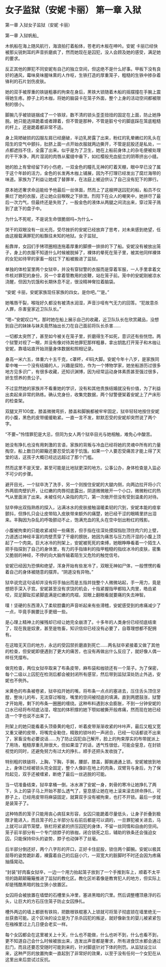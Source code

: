 # 女子监狱（安妮 卡丽） 第一章 入狱

第一章 入狱女子监狱（安妮 卡丽）

第一章 入狱帆船_

木帆船在海上随风航行，海浪拍打着船体，苍老的木板在呻吟。安妮 卡丽已经快被那尖锐刺耳的声音折磨疯了，然而她现在是囚犯，没人会顾及她的感受，满足她的要求。

反正其他的罪犯不同安妮有自己的独立空间，但这绝不是什么好事。甲板下没有良好的通风，霉味臭味腥味熏的人作呕，生铁打造的厚重笼子，粗糙的生铁中掺杂着锋利的石片划伤皮肤。

她的双手被厚重的铁链粗暴的拘束在身后，黑铁大锁随着木船的摇摆撞在手腕上震得她生疼。脖子上的木枷，将她的脑袋卡在笼子外面，整个上身的活动空间都被限制的很小。

脚腕几乎被锁链捆成了一个铁球，数不清的锁头歪歪扭扭的固定在上面，防止她挣脱。她只能选择跪着或者蹲着，但不管是那种，不管是脏兮兮的脚底踩在笼底粗糙的杆上，还是跪着都非常不适。

身上简陋破损的囚服左肩已经磨破，半边乳房露了出来，粉红的乳晕嫩红的乳头在陌生的空气中颤抖，肚脐上面一点开始衣服就两边撕开，不管是屁股还是私处，一点都遮挡不住，全露了出来。似乎是为了卫生，她在上船前身体上的杂毛便被处理的干干净净，两片湿润的肉唇从蜜缝中垂下，如红樱般充血挺立的阴蒂挤出小缝。

她的脸上有曾经留下的小伤疤，一双金色的瞳孔无神的盯着天棚，眼中早已没了属于这个年龄的活力，金色的长发再木枷上铺展，因为不打理已经发出了腐烂海带的味道。家族为了利益让她成了替罪羊，在法庭上被迫供认了自己没有犯下的罪行。

原本她还奢求命运能给予他最后一丝体面，然而上了这艘押送囚犯的船，船员不仅撕烂了她的衣服，还让她众目睽睽之下排泄。烈阳下在众人的嘲笑中，她拼尽了最后一次力气，但最终还是失败了，一股金色的液体从两腿之间流出来，穿过笼子溅到了底下的盘子中。

为什么不死呢，不是说生命很脆弱吗~为什么~

哭干的双眼没有一丝光亮，受尽挫折的安妮已经放弃了思考，对未来感到绝望，任由这艘载满罪犯的船飘往未知的地狱。女子监狱_

船靠岸，女囚们手铐项圈相连拖着厚重的脚撩一排排的下了船。安妮没有被放出笼子，身上的衣服不知道什么时候被脱掉了，裸体的晕死在笼子里，被其他同样裸体的女犯如待宰的家畜一般扛下了船被搬进了监狱。

单独的体检室里两个女狱卒，并没有穿狱警的衣服而是穿着军服，一人手里拿着文件核对罪犯的身份，另一个拿着管教用的皮鞭，站在笼子前。笼中的安妮刚被凉水浇醒，但因为饥饿和长期休息不足，很没精神耷拉着脑袋。

“安妮 卡丽，安妮家族现任家族的四女。是你吧。”“是。”

她嘴唇干裂，喉咙好久都没有被清水润湿，声音沙哑有气无力的回答。“犯故意杀人罪，杀害皇家近卫队队长。”

“嗯~”安妮叹口气，那时她在船上展示自己的收藏，近卫队队长在欣赏藏品，没想到自己的妹妹与妹夫竟然抽出长刀在自己面前将队长杀害……

一切都太突然了，甚至如今被关在笼子里，折磨得生不如死，意识还有些恍惚。两个狱警对视了一眼，并没有像对待其他罪犯那样粗暴，拿出钥匙打开笼子和木枷让安妮，靠墙站直开始测量身体数据和照相记录。

身高一米六五，体重六十五千克，c罩杯，41码大脚。安妮今年十八岁，是家族同辈中唯一一个没有结婚的人，兴趣是探险，作为一个博物学家，她坐船游历过很多地方见多识广，有很多收藏，还知识渊博，因为经常运动身体素质甚至强过很多，娇生惯养的贵公子。

不过显然她的家族并不看重她的学识，没有和其他贵族结婚就没有价值，为了利益出卖起来非常的熟练。确认完身份，收集完数据，两个狱警便架着安妮上了产床形的检查架。

双腿叉开100度，膝盖微微弯折，膝盖和脚腕都被牢牢固定，狱卒轻轻地按住安妮的小腹，黑色的皮带缓缓勒紧。一直一言不发，默默忍受的安妮却突然说了两个字。

“不要~”怜惜罪犯是大忌，但同为女人两个狱卒目光与她相触，难免心中酸苦。

她没有挣扎也没有用刺激的言语，家族的背叛与冷血已经将她的灵魂中所有的力量掏空，船上数日的颠簸还要忍受饥渴于饥饿。如果一个人要忍受痛苦才能上得了天堂的话，这孩子大概已经远远超过了那个门槛。

然而这里不是天堂，甚至可能是比地狱更深的地方。公事公办，身体检查是入监必不可少的步骤。

避开目光，一个狱卒洗了洗手，另一个则按住安妮的大腿内侧，向两边拉开将小穴外两扇肉壁扒开，让红嫩的肉唇彻底露出，阴道微微敞开一个小口，微微粉红的热气从里面淌了出来。未被任何人染指的肉穴，第一次敞开但没有受到温柔的对待。

狱卒伸出双指熟练的探入，沾满冰水的皮肤接触温暖柔韧的穴到，安妮本能的痉挛颤抖，但挣扎只会让皮带陷入皮肤带来额外的痛楚，她已经干涩的眼睛里挤出泪来。丰胸因为杂乱的呼吸颤动不止，饱满充血的乳头在空中划出粉红的残影。

小腹被拘束的只能收紧减轻一些痛苦，但手指在往深处摸探指肚顶住肉穴的上壁，力道透过神经丰富的肉壁贯穿了干瘪的膀胱，她因为痛苦与压力而汗湿的小腹上顶起了一个肉突。巨大冰冷的刑架上，安妮被死死的束缚，她眼睁睁看着一个陌生人把手指探到了自己的身体里，有力的手指锋利的指甲粗糙的指纹冰冷的皮肤，密集又脆弱的神经，不停的向大脑传输着陌生又危险的触觉信号。

安妮已经因为恐惧和绝望，浑身开始有些发冷了，双眼无神如尸体，一般愣愣的看着自己的身体被随意的摆弄。“阴道没有异物。”

狱卒说完这句话却并没有将手抽出而是五指并拢整个人微微站起，手一用力，竟是想把手深入子宫。安妮甚至没有求饶的机会，十指紧握指甲都陷入肉里，皓齿紧咬，双足脚趾扣紧脚底满是红嫩的肉褶，双眼上翻眼看就要痛的失去神智。

噗！坚硬的东西滑入了柔软腔囊的声音听起来有些滑稽，安妮感受到的疼痛减少了一点，毕竟手腕要比手更细一些。

是心理上精神上的摧残却已经让她完全崩溃了。十多年的人类身份已经彻底结束了，现在我是奴隶，甚至是牲畜，知识信仰已经没有必要了，自尊理想都不配拥有。

在这暗无天日的地方，永远的受囚禁折磨直到死亡……两名狱卒紧接着又做了其他的检查，但安妮即便遇到了更大的痛苦，也没有再做出什么反应了，就好像人偶一样任凭摆布。

做完检查，两位女狱卒取来了布条皮带，麻布袋和枷锁还有一个笼子。为了保密，每个二级以上囚犯在检测后都会被封闭所有感官，然后带到监狱深处防止外逃，安妮也不例外。

米黄色的布条被卷紧，狱卒掐开她的嘴，将布条一点点的塞进去，压住舌头顶住牙膛，整块儿的布，无法穿过喉咙，嘴里的空间被彻底的填满，直到两腮鼓涨，狱警才开始用，剩下的布条一圈圈的缠绕。这种布料遇到水会膨胀，不到一分钟安妮的口水已经将布彻底沾湿，增加的体积撑的她下颚如被撕开般疼痛，然而现在她已经连一个字也说不出来了。

刑架上的她只能看着头顶昏黄的电灯，听着皮带渐渐收紧的咔咔声，最后又粗又宽又重又硬的皮带，将嘴完全勒住，精致的锁咔的一声闭合，已经一句话都说不出来了，家畜没有必要说话……为了防止囚犯自己解开，脸上的拘束厚实的布带就派上了用场，粗糙厚重孔隙很大，但如果湿了的话，透气性很低，可能会窒息，在封锁视觉的同时，还避免努力有过大的挣扎，顺手还把头发收拢了。

特别粗的铁链将，上胸，下胸，手腕，腰部，膝盖，脚腕通通上锁。安妮被放到地上，身体已经被锁头完全固定，整个人像趴在地上的肉条，双臂背与身后，为了保险起见，双手还被缠紧，断绝了最后一丝逃脱的可能。

当一切准备结束，狱卒拿桶一倒，冰水淋了安妮一身，刺骨的寒冷让她挣扎了两下，头上的袋子马上开始不那么透气了，窒息感让她在地上滚来滚去拼命挣扎，可脖子上，已经用皮带将麻袋固定，就算双手没有被拘束，也打不开锁。最后一步就是装笼子了。

这种特质的笼子只能用丧心病狂来形容，女囚只能跪着尽量低头，让身子折叠到极限才能进入，而且笼子的上半部分左右前后都是可以调的，一旦罪犯被关进去，马上就可以调节笼壁，铁栏将紧紧的挤压囚犯的身体，不留一丝同情和自由的空间。笼子前半部分有一个专门锁脖子的铁枷，闭合锁死之后，辅助的铁条还会强迫女囚，只能保持仰头的姿势，脖子也动弹不了丝毫。

后半部分倒还好，两个八字形的开口，正好卡住屁股，锁住两个脚腕。安妮以极其屈辱的姿势跪趴着，裸露着自己的后庭小穴，一双宽大的脏脚时不时还会因为疼痛抽搐晃动。

“封装”好肉畜女狱卒，一边一个用力抬起笼子放到了一个手推到车上，顺着不太平坦的路颠颠簸簸推进了监狱的教化区。教化区听着像是教育犯人的地方，但实际上却是残酷黑暗的独立狭小放置区。

女囚将会被放置在墙壁的石槽里头冲里，塞进黑暗的穴里。然后调整槽顶悬浮的石头，让巨大的方石压住笼子防止女囚挣扎。

槽外两边的墙上都嵌有铁钩，把数根铁棍塞入上锁就可将笼子彻底锁在墙里绝无一丝获救可能。这个区块的设立是为了杀杀囚犯的叛逆，就好像新生的婴儿被紧紧包在襁褓里过上几日便会老实一样。

每个女囚都会在这里被关上十天，什么也不能做，什么也听不到，什么也看不到，更不知道自己会什么时候被放出来，连发出声音都是奢求，所有进食饮水都会通过肛门，而且还要忍受随时可能到来的，针对脚底针对下体的刑罚。从监狱设立以来，这种严厉的放置拘束一直起到了非常好的效果，以至于没有任何一个女犯在从这里出来后尝试过反抗。

